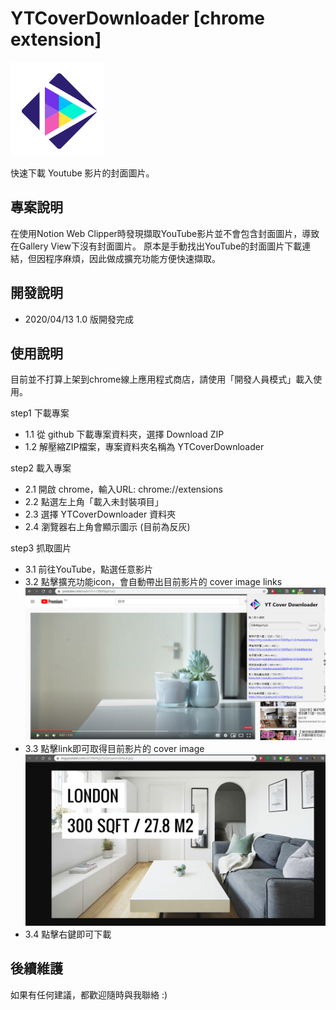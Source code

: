 ﻿# YTCoverDownloader [chrome extension]
![logo](/logo.png)

快速下載 Youtube 影片的封面圖片。

## 專案說明
在使用Notion Web Clipper時發現擷取YouTube影片並不會包含封面圖片，導致在Gallery View下沒有封面圖片。
原本是手動找出YouTube的封面圖片下載連結，但因程序麻煩，因此做成擴充功能方便快速擷取。

## 開發說明
- 2020/04/13 1.0 版開發完成

## 使用說明
目前並不打算上架到chrome線上應用程式商店，請使用「開發人員模式」載入使用。

step1 下載專案
- 1.1 從 github 下載專案資料夾，選擇 Download ZIP
- 1.2 解壓縮ZIP檔案，專案資料夾名稱為 YTCoverDownloader

step2 載入專案
- 2.1 開啟 chrome，輸入URL: chrome://extensions
- 2.2 點選左上角「載入未封裝項目」
- 2.3 選擇 YTCoverDownloader 資料夾
- 2.4 瀏覽器右上角會顯示圖示 (目前為反灰)

step3 抓取圖片
- 3.1 前往YouTube，點選任意影片
- 3.2 點擊擴充功能icon，會自動帶出目前影片的 cover image links
![click icon](/images/readme1.png)
- 3.3 點擊link即可取得目前影片的 cover image
![show cover image](/images/readme2.png)
- 3.4 點擊右鍵即可下載

## 後續維護
如果有任何建議，都歡迎隨時與我聯絡 :)


